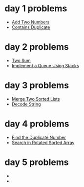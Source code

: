 # day 1 problems

- [Add Two Numbers](https://leetcode.com/problems/add-two-numbers/)
- [Contains Duplicate](https://leetcode.com/problems/contains-duplicate/submissions/)

# day 2 problems

- [Two Sum](https://leetcode.com/problems/two-sum/)
- [Implement a Queue Using Stacks](https://leetcode.com/problems/implement-queue-using-stacks/)

# day 3 problems

- [Merge Two Sorted Lists](https://leetcode.com/problems/merge-two-sorted-lists/)
- [Decode String](https://leetcode.com/problems/decode-string/)

# day 4 problems

- [Find the Duplicate Number](https://leetcode.com/problems/find-the-duplicate-number/)
- [Search in Rotated Sorted Array](https://leetcode.com/problems/search-in-rotated-sorted-array/)

# day 5 problems

- []()
- []()
